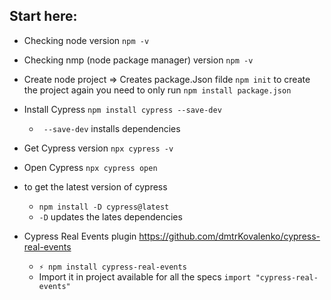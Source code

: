 ## Start here:

* Checking node version
`npm -v`
* Checking nmp (node package manager) version
`npm -v`
* Create node project => Creates package.Json filde
`npm init` to create the project again you need to only run `npm install package.json`



* Install Cypress
`npm install cypress --save-dev`
  * ` --save-dev` installs dependencies

* Get Cypress version
`npx cypress -v`

* Open Cypress
`npx cypress open`

* to get the latest version of cypress
  * `npm install -D cypress@latest`
  * `-D` updates the lates dependencies
  
* Cypress Real Events plugin 
https://github.com/dmtrKovalenko/cypress-real-events
  * `⚡ npm install cypress-real-events`
  * Import it in project available for all the specs `import "cypress-real-events"`
